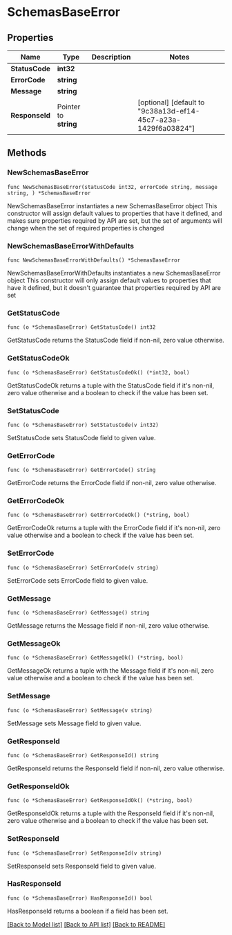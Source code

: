 # SchemasBaseError

## Properties

Name | Type | Description | Notes
------------ | ------------- | ------------- | -------------
**StatusCode** | **int32** |  | 
**ErrorCode** | **string** |  | 
**Message** | **string** |  | 
**ResponseId** | Pointer to **string** |  | [optional] [default to "9c38a13d-ef14-45c7-a23a-1429f6a03824"]

## Methods

### NewSchemasBaseError

`func NewSchemasBaseError(statusCode int32, errorCode string, message string, ) *SchemasBaseError`

NewSchemasBaseError instantiates a new SchemasBaseError object
This constructor will assign default values to properties that have it defined,
and makes sure properties required by API are set, but the set of arguments
will change when the set of required properties is changed

### NewSchemasBaseErrorWithDefaults

`func NewSchemasBaseErrorWithDefaults() *SchemasBaseError`

NewSchemasBaseErrorWithDefaults instantiates a new SchemasBaseError object
This constructor will only assign default values to properties that have it defined,
but it doesn't guarantee that properties required by API are set

### GetStatusCode

`func (o *SchemasBaseError) GetStatusCode() int32`

GetStatusCode returns the StatusCode field if non-nil, zero value otherwise.

### GetStatusCodeOk

`func (o *SchemasBaseError) GetStatusCodeOk() (*int32, bool)`

GetStatusCodeOk returns a tuple with the StatusCode field if it's non-nil, zero value otherwise
and a boolean to check if the value has been set.

### SetStatusCode

`func (o *SchemasBaseError) SetStatusCode(v int32)`

SetStatusCode sets StatusCode field to given value.


### GetErrorCode

`func (o *SchemasBaseError) GetErrorCode() string`

GetErrorCode returns the ErrorCode field if non-nil, zero value otherwise.

### GetErrorCodeOk

`func (o *SchemasBaseError) GetErrorCodeOk() (*string, bool)`

GetErrorCodeOk returns a tuple with the ErrorCode field if it's non-nil, zero value otherwise
and a boolean to check if the value has been set.

### SetErrorCode

`func (o *SchemasBaseError) SetErrorCode(v string)`

SetErrorCode sets ErrorCode field to given value.


### GetMessage

`func (o *SchemasBaseError) GetMessage() string`

GetMessage returns the Message field if non-nil, zero value otherwise.

### GetMessageOk

`func (o *SchemasBaseError) GetMessageOk() (*string, bool)`

GetMessageOk returns a tuple with the Message field if it's non-nil, zero value otherwise
and a boolean to check if the value has been set.

### SetMessage

`func (o *SchemasBaseError) SetMessage(v string)`

SetMessage sets Message field to given value.


### GetResponseId

`func (o *SchemasBaseError) GetResponseId() string`

GetResponseId returns the ResponseId field if non-nil, zero value otherwise.

### GetResponseIdOk

`func (o *SchemasBaseError) GetResponseIdOk() (*string, bool)`

GetResponseIdOk returns a tuple with the ResponseId field if it's non-nil, zero value otherwise
and a boolean to check if the value has been set.

### SetResponseId

`func (o *SchemasBaseError) SetResponseId(v string)`

SetResponseId sets ResponseId field to given value.

### HasResponseId

`func (o *SchemasBaseError) HasResponseId() bool`

HasResponseId returns a boolean if a field has been set.


[[Back to Model list]](../README.md#documentation-for-models) [[Back to API list]](../README.md#documentation-for-api-endpoints) [[Back to README]](../README.md)


